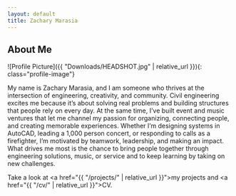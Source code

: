 ```yaml
---
layout: default
title: Zachary Marasia
---
```


## About Me


![Profile Picture]({{ "Downloads/HEADSHOT.jpg" | relative_url }}){: class="profile-image"}

 
My name is Zachary Marasia, and I am someone who thrives at the intersection of engineering, creativity, and community. Civil engineering excites me because it’s about solving real problems and building structures that people rely on every day. At the same time, I’ve built event and music ventures that let me channel my passion for organizing, connecting people, and creating memorable experiences. Whether I’m designing systems in AutoCAD, leading a 1,000 person concert, or responding to calls as a firefighter, I’m motivated by teamwork, leadership, and making an impact. What drives me most is the chance to bring people together through engineering solutions, music, or service and to keep learning by taking on new challenges.

Take a look at <a href="{{ "/projects/" | relative_url }}">my projects</a> and <a href="{{ "/cv/" | relative_url }}">CV</a>.
